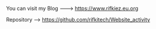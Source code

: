 You can visit my Blog ---> https://www.rifkiez.eu.org

Repository --> https://github.com/rifkitech/Website_activity
